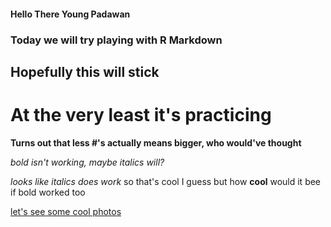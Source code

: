 #### Hello There Young Padawan ####

### Today we will try playing with R Markdown ###

## Hopefully this will stick ##

# At the very least it's practicing #

**Turns out that less #'s actually means bigger, who would've thought**

_bold isn't working, maybe italics will?_

*looks like italics does work* so that's cool I guess but how **cool** would it bee if bold worked too

[let's see some cool photos](www.instagram.com/christopher.cousins.wildlife)
